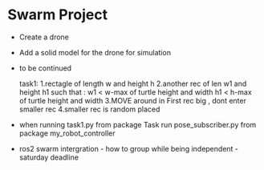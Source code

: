 # Swarm Project
- Create a drone
- Add a solid model for the drone for simulation
- to be continued

    task1:
    1.rectagle of length w and height h
    2.another rec of len w1 and height h1 such that :
           w1 < w-max of turtle height and width
           h1 < h-max of turtle height and width
    3.MOVE around in First rec big , dont enter smaller rec
    4.smaller rec is random placed 

- when running task1.py from package Task run pose_subscriber.py from package my_robot_controller
- ros2 swarm intergration  - how to group while being independent - saturday deadline
